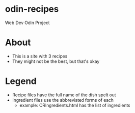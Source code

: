 # odin-recipes
Web Dev Odin Project 

# About
- This is a site with 3 recipes 
- They might not be the best, but that's okay 

# Legend
- Recipe files have the full name of the dish spelt out
- Ingredient files use the abbreviated forms of each 
    - example: CRIngredients.html has the list of ingredients 